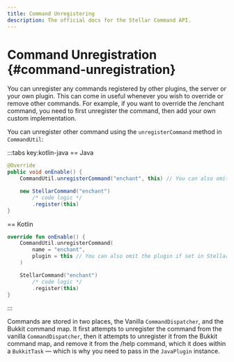 ```yaml
---
title: Command Unregistering
description: The official docs for the Stellar Command API.
---
```


# Command Unregistration {#command-unregistration}

You can unregister any commands registered by other plugins, the server or your own plugin. This can come in useful whenever you wish to override or remove other commands. For example, if you want to override the /enchant command, you need to first unregister the command, then add your own custom implementation.

You can unregister other command using the `unregisterCommand` method in `CommandUtil`:

:::tabs key:kotlin-java
== Java
```Java
@Override
public void onEnable() {
    CommandUtil.unregisterCommand("enchant", this) // You can also omit the plugin if set in StellarConfig

    new StellarCommand("enchant")
        /* code logic */
        .register(this)
}
```
== Kotlin
```Kotlin
override fun onEnable() {
    CommandUtil.unregisterCommand(
        name = "enchant",
        plugin = this // You can also omit the plugin if set in StellarConfig
    )

    StellarCommand("enchant")
        /* code logic */
        .register(this)
}
```
:::

Commands are stored in two places, the Vanilla `CommandDispatcher`, and the Bukkit command map. It first attempts to unregister the command from the vanilla `CommandDispatcher`, then it attempts to unregister it from the Bukkit command map, and remove it from the /help command, which it does within a `BukkitTask` — which is why you need to pass in the `JavaPlugin` instance.
